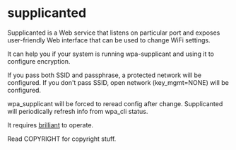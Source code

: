 supplicanted
============

Supplicanted is a Web service that listens on particular port and exposes
user-friendly Web interface that can be used to change WiFi settings.

It can help you if your system is running wpa-supplicant and using it
to configure encryption.

If you pass both SSID and passphrase, a protected network will be configured.
If you don't pass SSID, open network (key_mgmt=NONE) will be configured.

wpa_supplicant will be forced to reread config after change. Supplicanted
will periodically refresh info from wpa_cli status.

It requires [brilliant](https://github.com/piotrmaslanka/brilliant) to operate.

Read COPYRIGHT for copyright stuff.